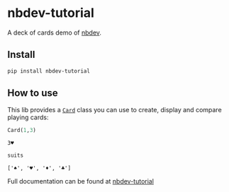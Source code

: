 # nbdev-tutorial

<!-- WARNING: THIS FILE WAS AUTOGENERATED! DO NOT EDIT! -->

A deck of cards demo of [nbdev](https://nbdev.fast.ai/).

## Install

``` sh
pip install nbdev-tutorial
```

## How to use

This lib provides a
[`Card`](https://opedromartins.github.io/nbdev-tutorial/card.html#card)
class you can use to create, display and compare playing cards:

``` python
Card(1,3)
```

    3♥️

``` python
suits
```

    ['♠️', '♥️', '♦️', '♣️']

Full documentation can be found at
[nbdev-tutorial](https://opedromartins.github.io/nbdev-tutorial/)
